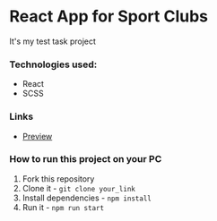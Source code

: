 # React App for Sport Clubs
It's my test task project
### Technologies used:
* React
* SCSS
### Links
* [Preview](https://qoa11a.github.io/sport-clubs-test-task/)
### How to run this project on your PC
1. Fork this repository
1. Clone it - `git clone your_link`
1. Install dependencies - `npm install`
1. Run it - `npm run start`
